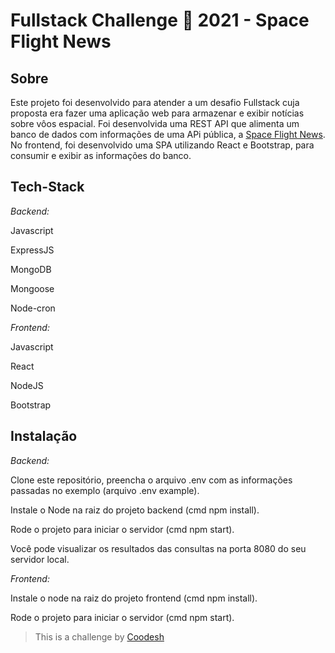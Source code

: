 
# Fullstack Challenge 🏅 2021 - Space Flight News


## Sobre

Este projeto foi desenvolvido para atender a um desafio Fullstack cuja proposta era fazer uma aplicação web para armazenar e exibir notícias sobre vôos espacial. Foi desenvolvida uma REST API que alimenta um banco de dados com informações de uma APi pública, a [Space Flight News](https://api.spaceflightnewsapi.net/v3/documentation). No frontend, foi desenvolvido uma SPA utilizando React e Bootstrap, para consumir e exibir as informações do banco.

## Tech-Stack

*Backend:*

Javascript

ExpressJS

MongoDB

Mongoose

Node-cron

*Frontend:*

Javascript

React

NodeJS

Bootstrap

## Instalação

*Backend:*

Clone este repositório, preencha o arquivo .env com as informações passadas no exemplo (arquivo .env example).

Instale o Node na raiz do projeto backend (cmd npm install).

Rode o projeto para iniciar o servidor (cmd npm start).

Você pode visualizar os resultados das consultas na porta 8080 do seu servidor local.

*Frontend:*

Instale o node na raiz do projeto frontend (cmd npm install).

Rode o projeto para iniciar o servidor (cmd npm start).


>  This is a challenge by [Coodesh](https://coodesh.com/)
